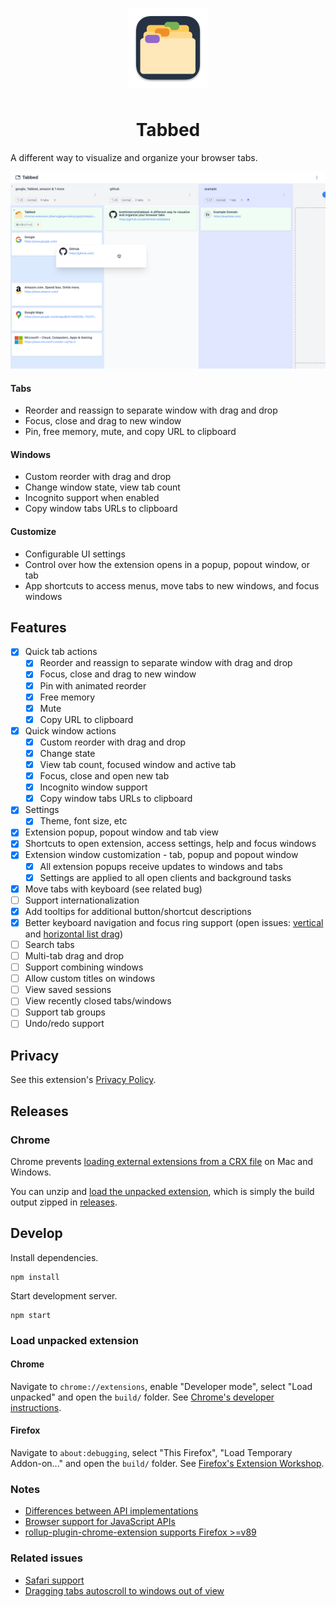 <p align="center">
  <img width="128" src="./assets/icon.png" style="padding:0.5rem;">
</p>

<h1 align="center">Tabbed</h1>

A different way to visualize and organize your browser tabs.

![app screenshot of window columns with tabs](./assets/screenshot.png)

#### Tabs

- Reorder and reassign to separate window with drag and drop
- Focus, close and drag to new window
- Pin, free memory, mute, and copy URL to clipboard

#### Windows

- Custom reorder with drag and drop
- Change window state, view tab count
- Incognito support when enabled
- Copy window tabs URLs to clipboard

#### Customize

- Configurable UI settings
- Control over how the extension opens in a popup, popout window, or tab
- App shortcuts to access menus, move tabs to new windows, and focus windows

## Features

- [x] Quick tab actions
  - [x] Reorder and reassign to separate window with drag and drop
  - [x] Focus, close and drag to new window
  - [x] Pin with animated reorder
  - [x] Free memory
  - [x] Mute
  - [x] Copy URL to clipboard
- [x] Quick window actions
  - [x] Custom reorder with drag and drop
  - [x] Change state
  - [x] View tab count, focused window and active tab
  - [x] Focus, close and open new tab
  - [x] Incognito window support
  - [x] Copy window tabs URLs to clipboard
- [x] Settings
  - [x] Theme, font size, etc
- [x] Extension popup, popout window and tab view
- [x] Shortcuts to open extension, access settings, help and focus windows
- [x] Extension window customization - tab, popup and popout window
  - [x] All extension popups receive updates to windows and tabs
  - [x] Settings are applied to all open clients and background tasks
- [x] Move tabs with keyboard (see related bug)
- [ ] Support internationalization
- [x] Add tooltips for additional button/shortcut descriptions
- [x] Better keyboard navigation and focus ring support (open issues: [vertical](https://github.com/hello-pangea/dnd/issues/449) and [horizontal list drag](https://github.com/hello-pangea/dnd/issues/537))
- [ ] Search tabs
- [ ] Multi-tab drag and drop
- [ ] Support combining windows
- [ ] Allow custom titles on windows
- [ ] View saved sessions
- [ ] View recently closed tabs/windows
- [ ] Support tab groups
- [ ] Undo/redo support

## Privacy

See this extension's [Privacy Policy](./PRIVACYPOLICY.md).

## Releases

### Chrome

Chrome prevents [loading external extensions from a CRX file](https://developer.chrome.com/docs/extensions/mv3/external_extensions/) on Mac and Windows.

You can unzip and [load the unpacked extension](https://developer.chrome.com/docs/extensions/mv3/getstarted/development-basics/#load-unpacked), which is simply the build output zipped in [releases](https://github.com/brettinternet/tabbed/releases).

## Develop

Install dependencies.

```
npm install
```

Start development server.

```
npm start
```

### Load unpacked extension

#### Chrome

Navigate to `chrome://extensions`, enable "Developer mode", select "Load unpacked" and open the `build/` folder. See [Chrome's developer instructions](https://developer.chrome.com/docs/extensions/mv3/getstarted/).

#### Firefox

Navigate to `about:debugging`, select "This Firefox", "Load Temporary Addon-on..." and open the `build/` folder. See [Firefox's Extension Workshop](https://extensionworkshop.com/documentation/develop/temporary-installation-in-firefox/).

### Notes

- [Differences between API implementations](https://developer.mozilla.org/en-US/docs/Mozilla/Add-ons/WebExtensions/Differences_between_API_implementations)
- [Browser support for JavaScript APIs](https://developer.mozilla.org/en-US/docs/Mozilla/Add-ons/WebExtensions/Browser_support_for_JavaScript_APIs)
- [rollup-plugin-chrome-extension supports Firefox >=v89](https://github.com/extend-chrome/rollup-plugin-chrome-extension#%EF%B8%8F-what-about-firefox-support)

### Related issues

- [Safari support](https://github.com/mozilla/webextension-polyfill/issues/234)
- [Dragging tabs autoscroll to windows out of view](https://github.com/hello-pangea/dnd/issues/537)
